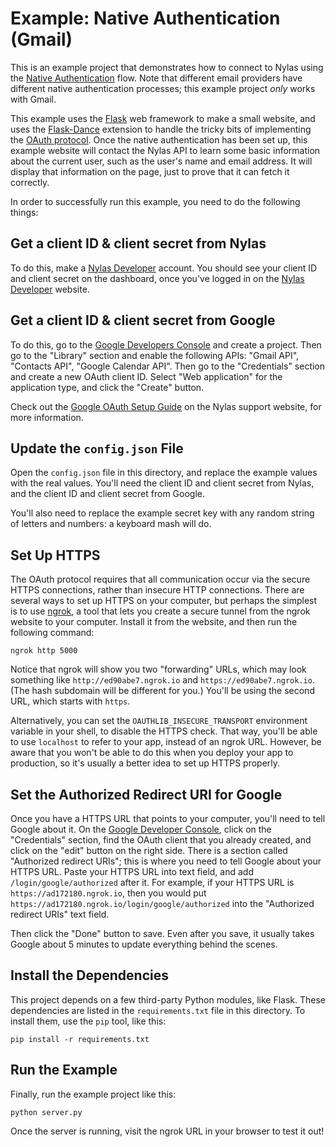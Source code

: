 # Example: Native Authentication (Gmail)

This is an example project that demonstrates how to connect to Nylas using the
[Native Authentication](https://docs.nylas.com/reference#native-authentication-1)
flow. Note that different email providers have different native authentication
processes; this example project *only* works with Gmail.

This example uses the [Flask](http://flask.pocoo.org/) web framework to make
a small website, and uses the [Flask-Dance](http://flask-dance.rtfd.org/)
extension to handle the tricky bits of implementing the
[OAuth protocol](https://oauth.net/).
Once the native authentication has been set up, this example website will contact
the Nylas API to learn some basic information about the current user,
such as the user's name and email address. It will display that information
on the page, just to prove that it can fetch it correctly.

In order to successfully run this example, you need to do the following things:

## Get a client ID & client secret from Nylas

To do this, make a [Nylas Developer](https://developer.nylas.com/) account.
You should see your client ID and client secret on the dashboard,
once you've logged in on the
[Nylas Developer](https://developer.nylas.com/) website.

## Get a client ID & client secret from Google

To do this, go to the
[Google Developers Console](https://console.developers.google.com)
and create a project. Then go to the "Library" section and enable the
following APIs: "Gmail API", "Contacts API", "Google Calendar API".
Then go to the "Credentials" section and create a new OAuth client ID.
Select "Web application" for the application type, and click the "Create"
button.

Check out the
[Google OAuth Setup Guide](https://support.nylas.com/hc/en-us/articles/222176307)
on the Nylas support website, for more information.

## Update the `config.json` File

Open the `config.json` file in this directory, and replace the example
values with the real values. You'll need the client ID and client secret
from Nylas, and the client ID and client secret from Google.

You'll also need to replace the example secret key with
any random string of letters and numbers: a keyboard mash will do.

## Set Up HTTPS

The OAuth protocol requires that all communication occur via the secure HTTPS
connections, rather than insecure HTTP connections. There are several ways
to set up HTTPS on your computer, but perhaps the simplest is to use
[ngrok](https://ngrok.com), a tool that lets you create a secure tunnel
from the ngrok website to your computer. Install it from the website, and
then run the following command:

```
ngrok http 5000
```

Notice that ngrok will show you two "forwarding" URLs, which may look something
like `http://ed90abe7.ngrok.io` and `https://ed90abe7.ngrok.io`. (The hash
subdomain will be different for you.) You'll be using the second URL, which
starts with `https`.

Alternatively, you can set the `OAUTHLIB_INSECURE_TRANSPORT` environment
variable in your shell, to disable the HTTPS check. That way, you'll be
able to use `localhost` to refer to your app, instead of an ngrok URL.
However, be aware that you won't be able to do this when you deploy
your app to production, so it's usually a better idea to set up HTTPS properly.

## Set the Authorized Redirect URI for Google

Once you have a HTTPS URL that points to your computer, you'll need to tell
Google about it. On the
[Google Developer Console](https://console.developers.google.com),
click on the "Credentials" section, find the OAuth client that you
already created, and click on the "edit" button on the right side.
There is a section called "Authorized redirect URIs"; this is where
you need to tell Google about your HTTPS URL.
Paste your HTTPS URL into text field, and add `/login/google/authorized`
after it. For example, if your HTTPS URL is `https://ad172180.ngrok.io`, then
you would put `https://ad172180.ngrok.io/login/google/authorized` into
the "Authorized redirect URIs" text field.

Then click the "Done" button to save. Even after you save, it usually takes
Google about 5 minutes to update everything behind the scenes.

## Install the Dependencies

This project depends on a few third-party Python modules, like Flask.
These dependencies are listed in the `requirements.txt` file in this directory.
To install them, use the `pip` tool, like this:

```
pip install -r requirements.txt
```

## Run the Example

Finally, run the example project like this:

```
python server.py
```

Once the server is running, visit the ngrok URL in your browser to test it out!
